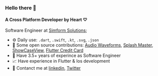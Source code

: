 ### Hello there 👋

#### A Cross Platform Developer by Heart ♡

Software Engineer at [Simform Solutions](https://www.simform.com/);<br>

- ⚙️ Daily use: `.dart`, `.swift`, `.kt`, `.svg`, `.json`
- 🤝 Some open source contributions: [Audio Waveforms](https://github.com/SimformSolutionsPvtLtd/audio_waveforms), [Splash Master](https://github.com/SimformSolutionsPvtLtd/splash_master), [ShowCaseView](https://github.com/SimformSolutionsPvtLtd/flutter_showcaseview), [Flutter Credit Card](https://github.com/SimformSolutionsPvtLtd/flutter_credit_card)
- 📍 Have 3.5+ years of experince as Software Engineer
- 📈 Have experience in Flutter & Ios development
- 💬 Contanct me at [linkedin](https://www.linkedin.com/in/ujas-majithiya-5678b5186), [Twitter](https://twitter.com/pokaboom2)
